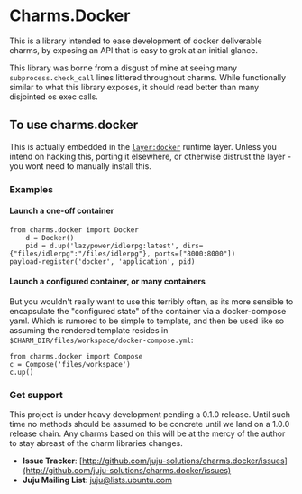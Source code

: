 # Charms.Docker

This is a library intended to ease development of docker
deliverable charms, by exposing an API that is easy to
grok at an initial glance.

This library was borne from a disgust of mine at seeing many
`subprocess.check_call` lines littered throughout charms.
While functionally similar to what this library exposes, it
should read better than many disjointed os exec calls.

## To use charms.docker

This is actually embedded in the [`layer:docker`](http://github.com/juju-solutions/layer-docker)
runtime layer. Unless you intend on hacking this, porting it elsewhere, or otherwise
distrust the layer - you wont need to manually install this.

### Examples

#### Launch a one-off container

	from charms.docker import Docker
        d = Docker()
        pid = d.up('lazypower/idlerpg:latest', dirs={"files/idlerpg":"/files/idlerpg"}, ports=["8000:8000"])
	payload-register('docker', 'application', pid)


#### Launch a configured container, or many containers

But you wouldn't really want to use this terribly often, as its more sensible
to encapsulate the "configured state" of the container via a docker-compose yaml.
Which is rumored to be simple to template, and then be used like so assuming the
rendered template resides in `$CHARM_DIR/files/workspace/docker-compose.yml`:

	from charms.docker import Compose
	c = Compose('files/workspace')
	c.up()

### Get support

This project is under heavy development pending a 0.1.0 release. Until such time
no methods should be assumed to be concrete until we land on a 1.0.0 release
chain. Any charms based on this will be at the mercy of the author to stay abreast
of the charm libraries changes.

- **Issue Tracker**: [http://github.com/juju-solutions/charms.docker/issues](http://github.com/juju-solutions/charms.docker/issues)
- **Juju Mailing List**: [juju@lists.ubuntu.com](mailto:juju@lists.ubuntu.com)

